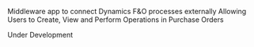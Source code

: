 Middleware app to connect Dynamics F&O processes externally
Allowing Users to Create, View and Perform Operations in Purchase Orders

Under Development
